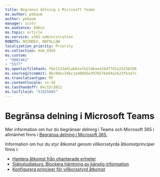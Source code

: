 ```yaml
---
title: Begränsa delning i Microsoft Teams
ms.author: pebaum
author: pebaum
manager: scotv
ms.audience: Admin
ms.topic: article
ms.service: o365-administration
ROBOTS: NOINDEX, NOFOLLOW
localization_priority: Priority
ms.collection: Adm_O365
ms.custom:
- "9002461"
- "5577"
ms.openlocfilehash: f6e1133dd1ab01efb23d6ae41bd77d1a33256298
ms.sourcegitcommit: 8bc60ec34bc1e40685e3976576e04a2623f63a7c
ms.translationtype: MT
ms.contentlocale: sv-SE
ms.lasthandoff: 04/15/2021
ms.locfileid: "51825605"
---
```

# <a name="limit-sharing-in-microsoft-teams"></a>Begränsa delning i Microsoft Teams

Mer information om hur du begränsar delning i Teams och Microsoft 365 i allmänhet finns i [Begränsa delning i Microsoft 365.](https://docs.microsoft.com/microsoft-365/solutions/microsoft-365-limit-sharing?view=o365-worldwide)

Information om hur du styr åtkomst genom villkorsstyrda åtkomstprinciper finns i:

- [Hantera åtkomst från ohanterade enheter](https://docs.microsoft.com/sharepoint/control-access-from-unmanaged-devices)
- [Självstudiekurs: Blockera hämtning av känslig information](https://docs.microsoft.com/cloud-app-security/use-case-proxy-block-session-aad)
- [Konfigurera principer för villkorsstyrd åtkomst](https://docs.microsoft.com/microsoft-365/business/set-up-conditional-access-policies?view=o365-worldwide)
